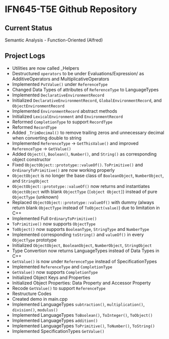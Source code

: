 # IFN645-T5E Github Repository

## Current Status
Semantic Analysis - Function-Oriented (Alfred)

## Project Logs
- Utilities are now called _Helpers
- Destructured `operators` to be under Evaluations/Expression/ as AdditiveOperators and MultiplicativeOperators
- Implemented `PutValue()` under `ReferenceType` 
- Changed Data Types of attributes of `ReferenceType` to LanguageTypes
- Implemented `DeclarativeEnvironmentRecord`
- Initialized `DeclarativeEnvironmentRecord`, `GlobalEnvironmentRecord`, and `ObjectEnvironmentRecord`
- Implemented `EnvironmentRecord` abstract methods
- Initialized `LexicalEnvironment` and `EnvironmentRecord`
- Reformed `CompletionType` to support `RecordType`
- Reformed `RecordType`
- Added `_TrimDecimal()` to remove trailing zeros and unnecessary decimal when converting double to string
- Implemented `ReferenceType` -> `GetThisValue()` and improved `ReferenceType` -> `GetValue()`
- Added `Object()`, `Boolean()`, `Number()`, and `String()` as corresponding object constructor
- Fixed `ObjectObject::prototype::valueOf()`. `ToPrimitive()` and `OrdinaryToPrimitive()` are now working properly
- `ObjectObject` is no longer the base class of `BooleanObject`, `NumberObject`, and `StringObject`
- `ObjectObject::prototype::valueOf()` now returns and instantiates `ObjectObject` with blank `ObjectType` (`[object Object]`) instead of pure `ObjectType` (unknown)
- Replaced `ObjectObject::prototype::valueOf()` with dummy (always return blank `ObjectType` instead of `ToObject(value)`) due to limitation in C++
- Implemented Full `OrdinaryToPrimitive()`
- `ToPrimitive()` now supports `ObjectType`
- `ToObject()` now supports `BooleanType`, `StringType` and `NumberType`
- Implemented corresponding `toString()` and `valueOf()` in every `ObjectType` prototype
- Initialized `ObjectObject`, `BooleanObject`, `NumberObject`, `StringObject`
- Type Convertion now returns LanguageTypes instead of Data Types in C++
- `GetValue()` is now under `ReferenceType` instead of SpecificationTypes
- Implemented `ReferenceType` and `CompletionType`
- `GetValue()` now supports `CompletionType`
- Initialized Object Keys and Properties
- Initialized Object Properties: Data Property and Accessor Property
- Recode `GetValue()` to support `ReferenceType`
- Restructure Codes
- Created demo in main.cpp
- Implemented LanguageTypes `subtraction()`, `multiplication()`, `division()`, `modulus()`
- Implemented LanguageTypes `ToBoolean()`, `ToInteger()`, `ToObject()`
- Implemented LanguageTypes `addition()`
- Implemented LanguageTypes `ToPrimitive()`, `ToNumber()`, `ToString()`
- Implemented SpecificationTypes `GetValue()`